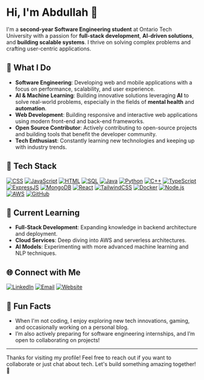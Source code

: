 # Hi, I'm Abdullah 👋

I'm a **second-year Software Engineering student** at Ontario Tech University with a passion for **full-stack development**, **AI-driven solutions**, and **building scalable systems**. I thrive on solving complex problems and crafting user-centric applications.

## 🚀 What I Do
- **Software Engineering**: Developing web and mobile applications with a focus on performance, scalability, and user experience.
- **AI & Machine Learning**: Building innovative solutions leveraging **AI** to solve real-world problems, especially in the fields of **mental health** and **automation**.
- **Web Development**: Building responsive and interactive web applications using modern front-end and back-end frameworks.
- **Open Source Contributor**: Actively contributing to open-source projects and building tools that benefit the developer community.
- **Tech Enthusiast**: Constantly learning new technologies and keeping up with industry trends.

## 🔧 Tech Stack
[![CSS](https://img.shields.io/badge/CSS-1572B6?style=flat-square&logo=css3&logoColor=white)](https://developer.mozilla.org/en-US/docs/Web/CSS)
[![JavaScript](https://img.shields.io/badge/JavaScript-F7DF1E?style=flat-square&logo=javascript&logoColor=black)](https://developer.mozilla.org/en-US/docs/Web/JavaScript)
[![HTML](https://img.shields.io/badge/HTML-E34F26?style=flat-square&logo=html5&logoColor=white)](https://developer.mozilla.org/en-US/docs/Web/HTML)
[![SQL](https://img.shields.io/badge/SQL-4479A1?style=flat-square&logo=microsoft-sql-server&logoColor=white)](https://www.microsoft.com/en-us/sql-server)
[![Java](https://img.shields.io/badge/Java-007396?style=flat-square&logo=java&logoColor=white)](https://www.java.com/)
[![Python](https://img.shields.io/badge/Python-3776AB?style=flat-square&logo=python&logoColor=white)](https://www.python.org/)
[![C++](https://img.shields.io/badge/C%2B%2B-00599C?style=flat-square&logo=c%2B%2B&logoColor=white)](https://isocpp.org/)
[![TypeScript](https://img.shields.io/badge/TypeScript-3178C6?style=flat-square&logo=typescript&logoColor=white)](https://www.typescriptlang.org/)
[![ExpressJS](https://img.shields.io/badge/ExpressJS-000000?style=flat-square&logo=express&logoColor=white)](https://expressjs.com/)
[![MongoDB](https://img.shields.io/badge/MongoDB-47A248?style=flat-square&logo=mongodb&logoColor=white)](https://www.mongodb.com/)
[![React](https://img.shields.io/badge/React-61DAFB?style=flat-square&logo=react&logoColor=black)](https://reactjs.org/)
[![TailwindCSS](https://img.shields.io/badge/TailwindCSS-38B2AC?style=flat-square&logo=tailwindcss&logoColor=white)](https://tailwindcss.com/)
[![Docker](https://img.shields.io/badge/Docker-2496ED?style=flat-square&logo=docker&logoColor=white)](https://www.docker.com/)
[![Node.js](https://img.shields.io/badge/Node.js-339933?style=flat-square&logo=node.js&logoColor=white)](https://nodejs.org/)
[![AWS](https://img.shields.io/badge/AWS-232F3E?style=flat-square&logo=amazon-aws&logoColor=white)](https://aws.amazon.com/)
[![GitHub](https://img.shields.io/badge/GitHub-181717?style=flat-square&logo=github&logoColor=white)](https://github.com/)

## 🌱 Current Learning
- **Full-Stack Development**: Expanding knowledge in backend architecture and deployment.
- **Cloud Services**: Deep diving into AWS and serverless architectures.
- **AI Models**: Experimenting with more advanced machine learning and NLP techniques.

## 🌐 Connect with Me
[![LinkedIn](https://img.shields.io/badge/LinkedIn-0077B5?style=flat-square&logo=linkedin&logoColor=white)](https://www.linkedin.com/in/abdvllah-khan/)
[![Email](https://img.shields.io/badge/Email-D14836?style=flat-square&logo=gmail&logoColor=white)](mailto:abdullah.khan14@ontariotechu.net)
[![Website](https://img.shields.io/badge/Website-000000?style=flat-square&logo=internet-explorer&logoColor=white)](https://abdullahkhann.netlify.app/)

## 💬 Fun Facts
- When I'm not coding, I enjoy exploring new tech innovations, gaming, and occasionally working on a personal blog.
- I’m also actively preparing for software engineering internships, and I’m open to collaborating on projects!

---

Thanks for visiting my profile! Feel free to reach out if you want to collaborate or just chat about tech. Let's build something amazing together! 🚀
